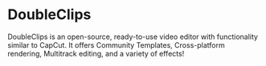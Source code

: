 # DoubleClips
DoubleClips is an open-source, ready-to-use video editor with functionality similar to CapCut. It offers Community Templates, Cross-platform rendering, Multitrack editing, and a variety of effects!
